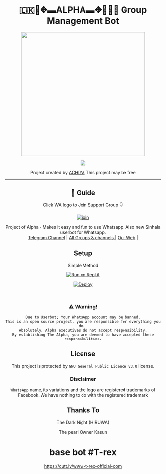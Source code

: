 <div align="center">
  <h1> 🇱🇰🔰✥▬ALPHA▬✥🔰🇱🇰 Group Management Bot </h1>
</div>
<div align="center">
  <img border-radius: 15px src="https://telegra.ph/file/c4f4d62acfce433ed3f5e.jpg" width="400" height="400"/>
</p>
<p align="center">
  <img src="[![Typing SVG](https://readme-typing-svg.herokuapp.com?color=F77676&lines=Welcome+to+alpha+bot+GitHub+page)](https://git.io/typing-svg)">
</p>

<p align="center">
Project created by <a href="https://github.com/CTAchiya"> ACHIYA</a> This project may be free
    <br
       | © |
        owner |
    <br> 
</p>

----

## 📢 Guide
Click WA logo to Join Support Group 👇
    <br>
<br>
  [![join](https://github.com/Alien-alfa/PublicBot/blob/main/wlogo.svg.png)](https://chat.whatsapp.com/HnRnoj6HBrK32LW0EG3JxE)
  <div align="center">
    
<p align="center">
    Project of Alpha - Makes it easy and fun to use Whatsapp. Also new Sinhala userbot for Whatsapp.
    <br>
        <a href="https://t.me/Alphabot123">Telegram Channel</a> |
        <a href="https://t.me/allgrpct">All Groups & channels </a> |
        <a href="https://achintha-fernandos-website.yolasite.com/">Our  Web</a> |
    <br>
</p>

## Setup
<div align="center">
  
Simple Method
  
[![Run on Repl.it](https://repl.it/badge/github/quiec/whatsAlfa)](https://replit.com/@CTBOT/Alpha-QR?v=1)

[![Deploy](https://www.herokucdn.com/deploy/button.svg)](https://heroku.com/deploy?template=https://github.com/AchiyaCT/Alpha)
     </div>
<br>

### ⚠️ Warning! 
```
Due to Userbot; Your WhatsApp account may be banned.
This is an open source project, you are responsible for everything you do. 
Absolutely, Alpha executives do not accept responsibility.
By establishing The Alpha, you are deemed to have accepted these responsibilities.
```
## License
This project is protected by `GNU General Public Licence v3.0` license.

### Disclaimer
`WhatsApp` name, its variations and the logo are registered trademarks of Facebook. We have nothing to do with the registered trademark

## Thanks To
The Dark Night (HIRUWA)

The pearl Owner Kasun


# base bot  #T-rex
https://cutt.ly/www-t-rex-official-com



